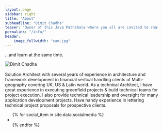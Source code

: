 ```yaml
---
layout: page
sidebar: right
title: "About"
subheadline: "Dimit Chadha"
teaser: "Owner of this Java Pathshala where you all are invited to share & discuss our experiences with our own JAVA COUSIN with whom we spend more time than our girl friendS & Wife......:) "
permalink: "/info/"
header:
    image_fullwidth: "cam.jpg"
---
```

...and learn at the same time.


<div class="row">
    <div class="medium-8 columns t30">
      <img src="{{ site.urlimg }}bio.png" alt="Dimit Chadha">
    </div>
</div>
<br/>
Solution Architect with several years of experience in architecture and framework development in financial vertical handling clients of Multi-geography covering UK, US & Latin world. As a technical Architect,  I have great experience in executing greenfield projects & build technical teams for project execution.  I also provide technical leadership and oversight for many application development projects. Have handy experience in lettering technical project proposals for prospective clients.

<ul class="inline-list social-icons">
{% for social_item in site.data.socialmedia %}
  <li><a href="{{ social_item.url }}" target="_blank" class="{{ social_item.class }}" title="{{ social_item.title }}"></a></li>
{% endfor %}
</ul>
